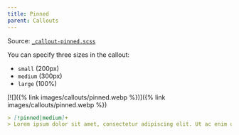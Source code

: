 ```yaml
---
title: Pinned
parent: Callouts
---
```


Source: [`_callout-pinned.scss`](https://github.com/ElsaTam/obsidian-fancy-a-story/blob/main/postcss/editor/callouts/_callout-pinned.scss)

You can specify three sizes in the callout:
- `small` (200px)
- `medium` (300px)
- `large` (100%)

[![]({% link images/callouts/pinned.webp %})]({% link images/callouts/pinned.webp %})

```markdown
> [!pinned|medium]+
> Lorem ipsum dolor sit amet, consectetur adipiscing elit. Ut ac enim ut sapien imperdiet gravida. Nulla sed turpis et neque tincidunt convallis.
```